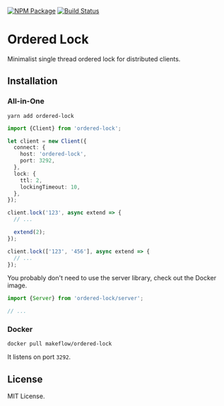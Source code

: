 [![NPM Package](https://badge.fury.io/js/ordered-lock.svg)](https://www.npmjs.com/package/ordered-lock)
[![Build Status](https://travis-ci.org/makeflow/ordered-lock.svg?branch=master)](https://travis-ci.org/makeflow/ordered-lock)

# Ordered Lock

Minimalist single thread ordered lock for distributed clients.

## Installation

### All-in-One

```
yarn add ordered-lock
```

```ts
import {Client} from 'ordered-lock';

let client = new Client({
  connect: {
    host: 'ordered-lock',
    port: 3292,
  },
  lock: {
    ttl: 2,
    lockingTimeout: 10,
  },
});

client.lock('123', async extend => {
  // ...

  extend(2);
});

client.lock(['123', '456'], async extend => {
  // ...
});
```

You probably don't need to use the server library, check out the Docker image.

```ts
import {Server} from 'ordered-lock/server';

// ...
```

### Docker

```
docker pull makeflow/ordered-lock
```

It listens on port `3292`.

## License

MIT License.

